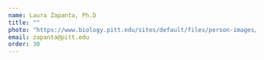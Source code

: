 ```yaml
---
name: Laura Zapanta, Ph.D
title: ""
photo: "https://www.biology.pitt.edu/sites/default/files/person-images/r182_Zapanta%20cropped.jpg" 
email: zapanta@pitt.edu
order: 30
---
```

